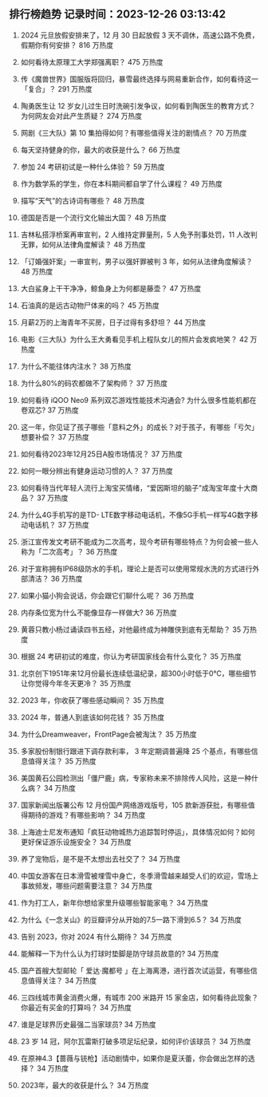 
## 排行榜趋势 记录时间：2023-12-26 03:13:42
  
  1. 2024 元旦放假安排来了，12 月 30 日起放假 3 天不调休，高速公路不免费，假期你有何安排？ 816 万热度
    
  2. 如何看待太原理工大学郑强离职？ 475 万热度
    
  3. 传《魔兽世界》国服版将回归，暴雪最终选择与网易重新合作，如何看待这一「复合」？ 291 万热度
    
  4. 陶勇医生让 12 岁女儿过生日时洗碗引发争议，如何看到陶医生的教育方式？为何网友会对此产生质疑？ 274 万热度
    
  5. 网剧《三大队》第 10 集拍得如何？有哪些值得关注的剧情点？ 70 万热度
    
  6. 每天坚持健身的你，最大的收获是什么？ 66 万热度
    
  7. 参加 24 考研初试是一种什么体验？ 59 万热度
    
  8. 作为数学系的学生，你在本科期间都自学了什么课程？ 49 万热度
    
  9. 描写“天气”的古诗词有哪些？ 48 万热度
    
  10. 德国是否是一个流行文化输出大国？ 48 万热度
    
  11. 吉林私搭浮桥案再审宣判，2 人维持定罪量刑，5 人免予刑事处罚，11 人改判无罪，如何从法律角度解读？ 48 万热度
    
  12. 「订婚强奸案」一审宣判，男子以强奸罪被判 3 年，如何从法律角度解读？ 48 万热度
    
  13. 大白鲨身上干干净净，鲸鱼身上为何都是藤壶？ 47 万热度
    
  14. 石油真的是远古动物尸体来的吗？ 45 万热度
    
  15. 月薪2万的上海青年不买房，日子过得有多舒坦？ 44 万热度
    
  16. 电影《三大队》为什么王大勇看见手机上程队女儿的照片会发疯地笑？ 42 万热度
    
  17. 为什么不能往体内注水？ 38 万热度
    
  18. 为什么80%的码农都做不了架构师？ 37 万热度
    
  19. 如何看待 iQOO Neo9 系列双芯游戏性能技术沟通会? 为什么很多性能机都在卷双芯? 37 万热度
    
  20. 这一年，你见证了孩子哪些「意料之外」的成长？对于孩子，有哪些「亏欠」想要补偿？ 37 万热度
    
  21. 如何看待2023年12月25日A股市场情况？ 37 万热度
    
  22. 如何一眼分辨出有健身运动习惯的人？ 37 万热度
    
  23. 如何看待当代年轻人流行上淘宝买情绪，“爱因斯坦的脑子”成淘宝年度十大商品？ 37 万热度
    
  24. 为什么4G手机写的是TD- LTE数字移动电话机，不像5G手机一样写4G数字移动电话机？ 37 万热度
    
  25. 浙江宣传发文考研不能成为二次高考，现今考研有哪些特点？为何会被一些人称为「二次高考」？ 36 万热度
    
  26. 对于宣称拥有IP68级防水的手机，理论上是否可以使用常规水洗的方式进行外部清洁？ 36 万热度
    
  27. 如果小猫小狗会说话，你会跟它们聊什么呢？ 36 万热度
    
  28. 内存条位宽为什么不能像显存一样做大? 36 万热度
    
  29. 黄蓉只教小杨过诵读四书五经，对他最终成为神雕侠到底有无帮助？ 35 万热度
    
  30. 根据 24 考研初试的难度，你认为考研国家线会有什么变化？ 35 万热度
    
  31. 北京创下1951年来12月份最长连续低温纪录，超300小时低于0℃，哪些细节让你觉得今年冬天更冷？ 35 万热度
    
  32. 2023 年，你收获了哪些感动瞬间？ 35 万热度
    
  33. 2024 年，普通人到底该如何花钱？ 35 万热度
    
  34. 为什么Dreamweaver，FrontPage会被淘汰？ 35 万热度
    
  35. 多家股份制银行跟进下调存款利率， 3 年定期调普遍降 25 个基点，有哪些信息值得关注？ 35 万热度
    
  36. 美国黄石公园检测出「僵尸鹿」病，专家称未来不排除传人风险，这是一种什么病？ 34 万热度
    
  37. 国家新闻出版署公布 12 月份国产网络游戏版号，105 款新游获批，有哪些值得期待的游戏？有哪些影响？ 34 万热度
    
  38. 上海迪士尼发布通知「疯狂动物城热力追踪暂时停运」，具体情况如何？如何更好保证游乐设施安全？ 34 万热度
    
  39. 养了宠物后，是不是不太想出去社交了？ 34 万热度
    
  40. 中国女游客在日本滑雪被埋雪中身亡，冬季滑雪越来越受人们的欢迎，雪场上事故频发，哪些问题需要注意？ 34 万热度
    
  41. 作为打工人，新年你想给家里升级哪些智能家电？ 34 万热度
    
  42. 为什么《一念关山》的豆瓣评分从开始的7.5一路下滑到6.5？ 34 万热度
    
  43. 告别 2023，你对 2024 有什么期待？ 34 万热度
    
  44. 能解释一下为什么认为打球时垫脚是防守球员故意的? 34 万热度
    
  45. 国产首艘大型邮轮「 爱达·魔都号 」在上海离港，进行首次试运营，有哪些信息值得关注？ 34 万热度
    
  46. 三四线城市黄金消费火爆，有城市 200 米路开 15 家金店，如何看待此现象？你最近有买金的打算吗？ 34 万热度
    
  47. 谁是足球界历史最强二当家球员? 34 万热度
    
  48. 23 岁 14 冠，阿尔瓦雷斯打破多项足坛纪录，如何评价该球员？ 34 万热度
    
  49. 在原神4.3【蔷薇与铳枪】活动剧情中，如果你是夏沃蕾，你会做出怎样的选择？ 34 万热度
    
  50. 2023年，最大的收获是什么？ 34 万热度
    